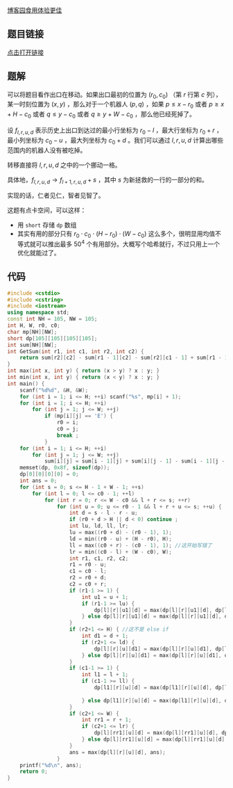 [博客园食用体验更佳](https://www.cnblogs.com/YouthRhythms/p/13586271.html)
## 题目链接

[点击打开链接](https://atcoder.jp/contests/agc004/tasks/agc004_e)

## 题解

可以将题目看作出口在移动。如果出口最初的位置为 $(r_0,c_0)$ （第 $r$ 行第 $c$ 列），某一时刻位置为 $(x,y)$ ，那么对于一个机器人 $(p,q)$ ，如果 $p\le x-r_0$ 或者 $p\ge x+H-c_0$ 或者 $q\le y-c_0$ 或者 $q \ge y+W-c_0$ ，那么他已经死掉了。

设 $f_{l,r,u,d}$ 表示历史上出口到达过的最小行坐标为 $r_0-l$ ，最大行坐标为 $r_0+r$ ，最小列坐标为 $c_0-u$ ，最大列坐标为 $c_0+d$ 。我们可以通过 $l,r,u,d$ 计算出哪些范围内的机器人没有被吃掉。

转移直接将 $l,r,u,d$ 之中的一个挪动一格。

具体地，$f_{l,r,u,d}\rightarrow f_{l+1,r,u,d}+s$ ，其中 $s$ 为新拯救的一行的一部分的和。

实现的话，仁者见仁，智者见智了。

这题有点卡空间，可以这样：

+ 用 `short` 存储 `dp` 数组
+ 其实有用的部分只有 $r_0\cdot c_0\cdot (H-r_0)\cdot (W-c_0)$ 这么多个，很明显用均值不等式就可以推出最多 $50^4$ 个有用部分。大概写个哈希就行，不过只用上一个优化就能过了。

## 代码

```cpp
#include <cstdio>
#include <cstring>
#include <iostream>
using namespace std;
const int NH = 105, NW = 105;
int H, W, r0, c0;
char mp[NH][NW];
short dp[105][105][105][105];
int sum[NH][NW];
int GetSum(int r1, int c1, int r2, int c2) {
	return sum[r2][c2] - sum[r1 - 1][c2] - sum[r2][c1 - 1] + sum[r1 - 1][c1 - 1];
}
int max(int x, int y) { return (x > y) ? x : y; }
int min(int x, int y) { return (x < y) ? x : y; }
int main() {
	scanf("%d%d", &H, &W);
	for (int i = 1; i <= H; ++i) scanf("%s", mp[i] + 1);
	for (int i = 1; i <= H; ++i)
		for (int j = 1; j <= W; ++j)
			if (mp[i][j] == 'E') {
				r0 = i;
				c0 = j;
				break ;
			}
	for (int i = 1; i <= H; ++i)
		for (int j = 1; j <= W; ++j)
			sum[i][j] = sum[i - 1][j] + sum[i][j - 1] - sum[i - 1][j - 1] + (mp[i][j] == 'o');
	memset(dp, 0x8f, sizeof(dp));
	dp[0][0][0][0] = 0;
	int ans = 0;
	for (int s = 0; s <= H - 1 + W - 1; ++s)
		for (int l = 0; l <= c0 - 1; ++l)
			for (int r = 0; r <= W - c0 && l + r <= s; ++r)
				for (int u = 0; u <= r0 - 1 && l + r + u <= s; ++u) {
					int d = s - l - r - u;
					if (r0 + d > H || d < 0) continue ;
					int lu, ld, ll, lr;
					lu = max((r0 + d) - (r0 - 1), 1);
					ld = min((r0 - u) + (H - r0), H);
					ll = max((c0 + r) - (c0 - 1), 1); //这开始写错了
					lr = min((c0 - l) + (W - c0), W);
					int r1, c1, r2, c2;
					r1 = r0 - u;
					c1 = c0 - l;
					r2 = r0 + d;
					c2 = c0 + r;
					if (r1-1 >= 1) {
						int u1 = u + 1;
						if (r1-1 >= lu) {
							dp[l][r][u1][d] = max(dp[l][r][u1][d], dp[l][r][u][d] + GetSum(r1-1, max(ll, c1), r1-1, min(lr, c2)));
						} else dp[l][r][u1][d] = max(dp[l][r][u1][d], dp[l][r][u][d]);
					}
					if (r2+1 <= H) { //这不是 else if
						int d1 = d + 1;
						if (r2+1 <= ld) {
							dp[l][r][u][d1] = max(dp[l][r][u][d1], dp[l][r][u][d] + GetSum(r2+1, max(ll, c1), r2+1, min(lr, c2)));
						} else dp[l][r][u][d1] = max(dp[l][r][u][d1], dp[l][r][u][d]);
					}
					if (c1-1 >= 1) {
						int l1 = l + 1;
						if (c1-1 >= ll) {
							dp[l1][r][u][d] = max(dp[l1][r][u][d], dp[l][r][u][d] + GetSum(max(lu, r1), c1-1, min(ld, r2), c1-1));
																						//这里的取 max要注意
						} else dp[l1][r][u][d] = max(dp[l1][r][u][d], dp[l][r][u][d]);
					}
					if (c2+1 <= W) {
						int rr1 = r + 1;
						if (c2+1 <= lr) {
							dp[l][rr1][u][d] = max(dp[l][rr1][u][d], dp[l][r][u][d] + GetSum(max(lu, r1), c2+1, min(ld, r2), c2+1));
						} else dp[l][rr1][u][d] = max(dp[l][rr1][u][d], dp[l][r][u][d]);
					}
					ans = max(dp[l][r][u][d], ans);
				}
	printf("%d\n", ans);
	return 0;
}

```

